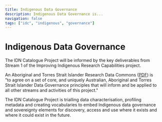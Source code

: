 ```yaml
---
title: Indigenous Data Governance
description: Indigenous Data Governance is...
navigation: false
tags: ["idc", "indigenous", "governance"]
---
```


# Indigenous Data Governance
The IDN Catalogue Project will be informed by the key deliverables from Stream 1 of the Improving Indigenous Research Capabilities project.

An Aboriginal and Torres Strait Islander Research Data Commons ([PDF](https://test.idnau.org/reports/ardc/2021/11/Indigenous-Research-Capability-Revised-project-plan-Oct-2021.pdf)) is "to agree on a set of core, and uniquely Australian, Aboriginal and Torres Strait Islander Data Governance principles that will inform and be applied to all other streams and activities of this project."

The IDN Catalogue Project is trialling data characterisation, profiling metadata and creating vocabularies to embed Indigenous data governance and sovereignty elements for discovery, access and use where it exists and where it could exist in the future.

